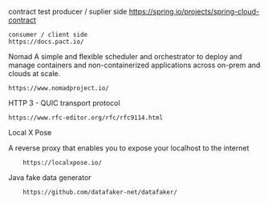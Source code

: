 contract test
	producer / suplier side
		https://spring.io/projects/spring-cloud-contract

	consumer / client side
	https://docs.pact.io/
	
Nomad
	A simple and flexible scheduler and orchestrator to deploy and manage 
		containers and non-containerized applications across on-prem and clouds at scale.
		
	https://www.nomadproject.io/
	
HTTP 3 - QUIC transport protocol 

	https://www.rfc-editor.org/rfc/rfc9114.html

Local X Pose

A reverse proxy that enables you to expose your localhost to the internet
      
        https://localxpose.io/

Java fake data generator
       
        https://github.com/datafaker-net/datafaker/
